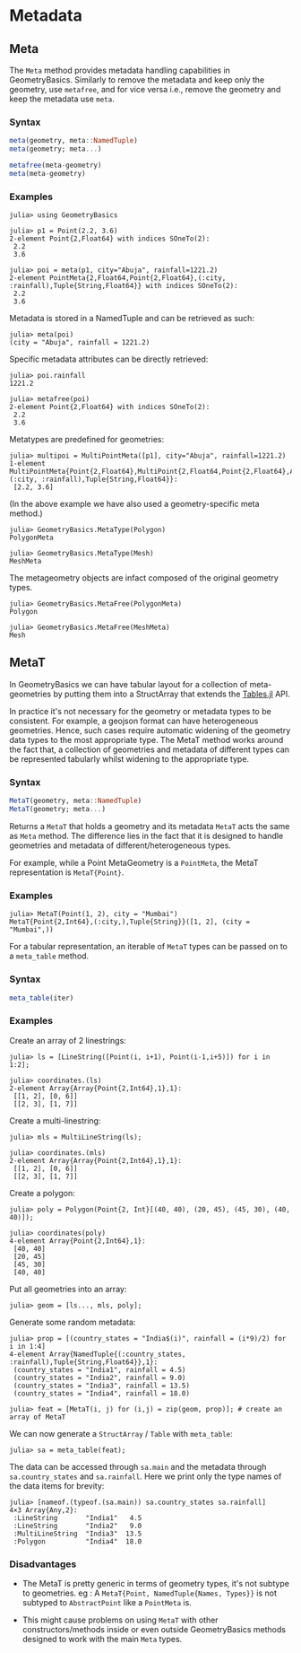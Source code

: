 # Metadata

## Meta

The `Meta` method provides metadata handling capabilities in GeometryBasics.
Similarly to remove the metadata and keep only the geometry, use `metafree`, and
for vice versa i.e., remove the geometry and keep the metadata use `meta`.

### Syntax

```julia
meta(geometry, meta::NamedTuple)
meta(geometry; meta...)

metafree(meta-geometry)
meta(meta-geometry)
```

### Examples

```jldoctest meta
julia> using GeometryBasics

julia> p1 = Point(2.2, 3.6)
2-element Point{2,Float64} with indices SOneTo(2):
 2.2
 3.6

julia> poi = meta(p1, city="Abuja", rainfall=1221.2)
2-element PointMeta{2,Float64,Point{2,Float64},(:city, :rainfall),Tuple{String,Float64}} with indices SOneTo(2):
 2.2
 3.6
```

Metadata is stored in a NamedTuple and can be retrieved as such:

```jldoctest meta
julia> meta(poi)
(city = "Abuja", rainfall = 1221.2)
```

Specific metadata attributes can be directly retrieved:

```jldoctest meta
julia> poi.rainfall
1221.2

julia> metafree(poi)
2-element Point{2,Float64} with indices SOneTo(2):
 2.2
 3.6
```

Metatypes are predefined for geometries:

```jldoctest meta
julia> multipoi = MultiPointMeta([p1], city="Abuja", rainfall=1221.2)
1-element MultiPointMeta{Point{2,Float64},MultiPoint{2,Float64,Point{2,Float64},Array{Point{2,Float64},1}},(:city, :rainfall),Tuple{String,Float64}}:
 [2.2, 3.6]
```

(In the above example we have also used a geometry-specific meta method.)

```jldoctest meta
julia> GeometryBasics.MetaType(Polygon)
PolygonMeta

julia> GeometryBasics.MetaType(Mesh)
MeshMeta
```

The metageometry objects are infact composed of the original geometry types.

```jldoctest meta
julia> GeometryBasics.MetaFree(PolygonMeta)
Polygon

julia> GeometryBasics.MetaFree(MeshMeta)
Mesh
```

## MetaT

In GeometryBasics we can have tabular layout for a collection of meta-geometries
by putting them into a StructArray that extends the [Tables.jl](https://github.com/JuliaData/Tables.jl) API.

In practice it's not necessary for the geometry or metadata types to be consistent.
For example, a geojson format can have heterogeneous geometries. Hence, such cases require
automatic widening of the geometry data types to the most appropriate type.
The MetaT method works around the fact that, a collection of geometries and metadata
of different types can be represented tabularly whilst widening to the appropriate type.

### Syntax

```julia
MetaT(geometry, meta::NamedTuple)
MetaT(geometry; meta...)
```
Returns a `MetaT` that holds a geometry and its metadata `MetaT` acts the same as `Meta` method.
The difference lies in the fact that it is designed to handle geometries and metadata of different/heterogeneous types.

For example, while a Point MetaGeometry is a `PointMeta`, the MetaT representation is `MetaT{Point}`.

### Examples

```jldoctest meta
julia> MetaT(Point(1, 2), city = "Mumbai")
MetaT{Point{2,Int64},(:city,),Tuple{String}}([1, 2], (city = "Mumbai",))
```

For a tabular representation, an iterable of `MetaT` types can be passed on to a `meta_table` method.

### Syntax

```julia
meta_table(iter)
```

### Examples

 Create an array of 2 linestrings:

```jldoctest meta
julia> ls = [LineString([Point(i, i+1), Point(i-1,i+5)]) for i in 1:2];

julia> coordinates.(ls)
2-element Array{Array{Point{2,Int64},1},1}:
 [[1, 2], [0, 6]]
 [[2, 3], [1, 7]]
```

Create a multi-linestring:

```jldoctest meta
julia> mls = MultiLineString(ls);

julia> coordinates.(mls)
2-element Array{Array{Point{2,Int64},1},1}:
 [[1, 2], [0, 6]]
 [[2, 3], [1, 7]]
```

Create a polygon:

```jldoctest meta
julia> poly = Polygon(Point{2, Int}[(40, 40), (20, 45), (45, 30), (40, 40)]);

julia> coordinates(poly)
4-element Array{Point{2,Int64},1}:
 [40, 40]
 [20, 45]
 [45, 30]
 [40, 40]
```

Put all geometries into an array:

```jldoctest meta
julia> geom = [ls..., mls, poly];
```

Generate some random metadata:

```jldoctest meta
julia> prop = [(country_states = "India$(i)", rainfall = (i*9)/2) for i in 1:4]
4-element Array{NamedTuple{(:country_states, :rainfall),Tuple{String,Float64}},1}:
 (country_states = "India1", rainfall = 4.5)
 (country_states = "India2", rainfall = 9.0)
 (country_states = "India3", rainfall = 13.5)
 (country_states = "India4", rainfall = 18.0)

julia> feat = [MetaT(i, j) for (i,j) = zip(geom, prop)]; # create an array of MetaT
```

We can now generate a `StructArray` / `Table` with `meta_table`:

```jldoctest meta
julia> sa = meta_table(feat);
```

The data can be accessed through `sa.main` and the metadata through
`sa.country_states` and `sa.rainfall`. Here we print only the type names of the
data items for brevity:

```jldoctest meta
julia> [nameof.(typeof.(sa.main)) sa.country_states sa.rainfall]
4×3 Array{Any,2}:
 :LineString       "India1"   4.5
 :LineString       "India2"   9.0
 :MultiLineString  "India3"  13.5
 :Polygon          "India4"  18.0
```

### Disadvantages

 * The MetaT is pretty generic in terms of geometry types, it's not subtype to
   geometries. eg : A `MetaT{Point, NamedTuple{Names, Types}}` is not subtyped to
   `AbstractPoint` like a `PointMeta` is.

 * This might cause problems on using `MetaT` with other constructors/methods
   inside or even outside GeometryBasics methods designed to work with the main `Meta` types.
